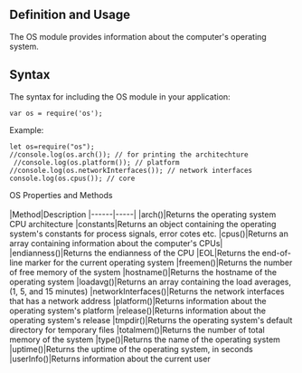 
## Definition and Usage
The OS module provides information about the computer's operating system.

## Syntax
The syntax for including the OS module in your application:

<code>var os = require('os');</code>





Example: 
```
let os=require("os");
//console.log(os.arch()); // for printing the architechture
 //console.log(os.platform()); // platform
//console.log(os.networkInterfaces()); // network interfaces
console.log(os.cpus()); // core
```

OS Properties and Methods
<br></br>
|Method|Description
|------|-----|
|arch()|Returns the operating system CPU architecture
|constants|Returns an object containing the operating system's constants for process signals, error cotes etc. 
|cpus()|Returns an array containing information about the computer's CPUs| 
|endianness()|Returns the endianness of the CPU
|EOL|Returns the end-of-line marker for the current operating system
|freemen()|Returns the number of free memory of the system 
|hostname()|Returns the hostname of the operating system
|loadavg()|Returns an array containing the load averages, (1, 5, and 15 minutes) 
|networkInterfaces()|Returns the network interfaces that has a network address
|platform()|Returns information about the operating system's platform 
|release()|Returns information about the operating system's release 
|tmpdir()|Returns the operating system's default directory for temporary files 
|totalmem()|Returns the number of total memory of the system
|type()|Returns the name of the operating system 
|uptime()|Returns the uptime of the operating system, in seconds 
|userInfo()|Returns information about the current user 
<br></br>

